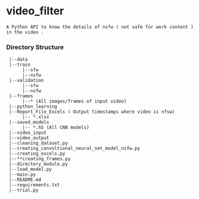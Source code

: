 # video_filter

    A Python API to know the details of nsfw ( not safe for work content ) in the video .
    
### Directory Structure

     |--data
     |--train
          |--sfw
          |--nsfw
     |--validation
          |--sfw
          |--nsfw
     |--frames
          |--* (All images/frames of input video)
     |--python_learning
     |--Report_File_Excels ( Output timestamps where video is nfsw) 
          |-- *.xlsx
     |--saved_models
          |-- *.h5 (All CNN models)
     |--video_input 
     |--video_output
     |--cleaning_dataset.py
     |--creating_convoltional_neural_net_model_nsfw.py
     |--creating_excels.py
     |--**creating_frames.py
     |--directory_module.py
     |--load_model.py
     |--main.py
     |--README.md
     |--requirements.txt
     |--trial.py

